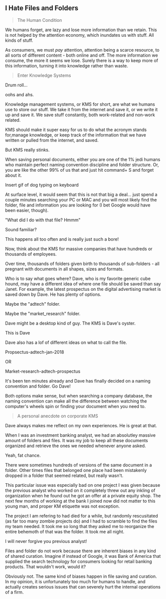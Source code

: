 ## I Hate Files and Folders

> The Human Condition

We humans forget, are lazy and lose more information than we retain. This is not helped by the attention economy, which inundates us with stuff. All kinds of stuff. 

As consumers, we must *pay* attention, attention being a scarce resource, to all sorts of different content - both online and off. The more information we consume, the more it seems we lose. Surely there is a way to keep more of this information, turning it into knowledge rather than waste.

> Enter Knowledge Systems

Drum roll...

oohs and ahs.

Knowledge management systems, or KMS for short, are what we humans use to store our stuff. We take it from the internet and save it, or we write it up and save it. We save stuff constantly, both work-related and non-work related. 

KMS should make it super easy for us to do what the acronym stands for,manage knowledge, or keep track of the information that we have written or pulled from the internet, and saved.

But KMS really stinks.

 When saving personal documents, either you are one of the 1% jedi humans who maintain perfect naming convention discipline and folder structure. Or, you are like the other 99% of us that and just hit command+ S and forget about it. 
 
 Insert gif of dog typing on keyboard
 
 At surface level, it would seem that this is not that big a deal... just spend a couple minutes searching your PC or MAC and you will most likely find the folder, file and information you are looking for (I bet Google would have been easier, though). 

"What did I do with that file? Hmmm"

Sound familiar?

This happens all too often and is really just such a bore!

Now, think about the KMS for massive companies that have hundreds or thousands of employees. 

Over time, thousands of folders given birth to thousands of sub-folders - all pregnant with documents in all shapes, sizes and formats. 

Who is to say what goes where? Dave, who is my favorite generic cube hound, may have a different idea of where one file should be saved than say Janet. For example, the latest prospectus on the digital advertising market is saved down by Dave. He has plenty of options. 

Maybe the "adtech" folder.

Maybe the "market_research" folder.

Dave might be a desktop kind of guy. The KMS is Dave's oyster.

This is Dave

Dave also has a lof of different ideas on what to call the file. 

Propsectus-adtech-jan-2018

OR

Market-research-adtech-prospectus

It's been ten minutes already and Dave has finally decided on a naming convention and folder. Go Dave!

Both options make sense, but when searching a company database, the naming convention can make all the difference between watching the computer's wheels spin or finding your document when you need to.

> A personal anecdote on corporate KMS

Dave always makes me reflect on my own experiences. He is great at that. 

When I was an investment banking analyst, we had an absolutley massive amount of folders and files. It was my job to keep all these documents organized and retrieve the ones we needed whenever anyone asked. 

Yeah, fat chance.

There were sometimes hundreds of versions of the same document in a folder. Other times files that belonged one place had been mistakenly dropped in a folder that seemed related, but really wasn't. 

This particular issue was especially bad on one project I was given because the previous analyst who worked on it completely threw out any inkling of organization when he found out he got an offer at a private equity shop. The next few months of working at the bank I joined now did not matter to this young man, and proper KM etiquette was not exception. 

The project I am refering to had died for a while, but randomly rescusitated (as far too many zombie projects do) and I had to scramble to find the files my team needed. It took me so long that they asked me to reorganize the entire behemoth of that was the folder. It took me all night. 

I will never forgive you previous analyst!  

Files and folder do not work because there are inherent biases in any kind of shared curation. Imagine if instead of Google, it was Bank of America that supplied the search technology for consumers looking for retail banking products. That wouldn't work, would it?

Obviously not. The same kind of biases happen in file saving and curation. In my opinion, it is unfortunately too much for humans to handle, and actually creates serious issues that can severely hurt the internal operations of a firm.